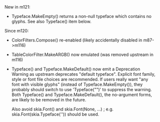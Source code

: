 New in m121:

* Typeface.MakeEmpty() returns a non-null typeface which contains no glyphs. See also Typeface()
  item below.

Since m120:

* ColorFilters.Compose() re-enabled (likely accidentally disabled in m87->m116)

* TableColorFilter.MakeARGB() now emulated (was removed upstream in m116)

* Typeface() and Typeface.MakeDefault() now emit a Deprecation Warning as upstream deprecates
  "default typeface". Explicit font family, style or font file choices are recommended. If users
  really want "any font with visible glyphs" (instead of Typeface.MakeEmpty()), they probably
  should switch to use 'Typeface("")' to suppress the warning. Both Typeface() and
  Typeface.MakeDefault(), the no-argument forms, are likely to be removed in the future.

  Also avoid skia.Font() and skia.Font(None, ...) ; e.g. skia.Font(skia.Typeface('')) should be used.

